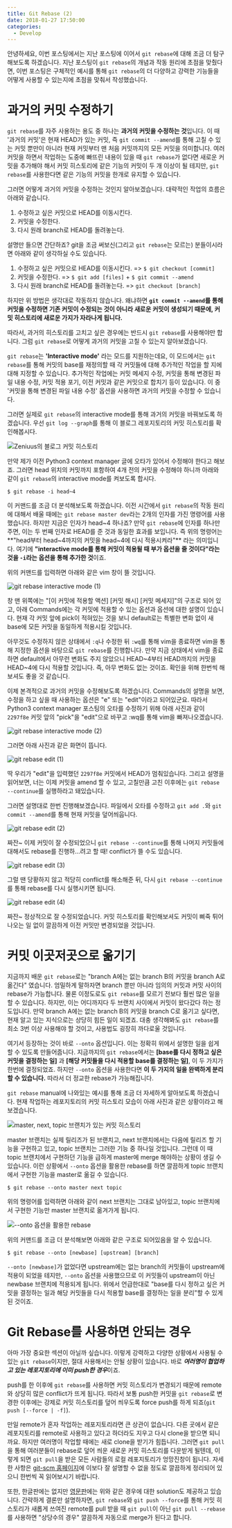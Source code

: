 ```yaml
---
title: Git Rebase (2)
date: 2018-01-27 17:50:00
categories:
  - Develop
---
```

안녕하세요, 이번 포스팅에서는 지난 포스팅에 이어서 `git rebase`에 대해 조금 더 탐구해보도록 하겠습니다. 지난 포스팅이 `git rebase`의 개념과 작동 원리에 초점을 맞췄다면, 이번 포스팅은 구체적인 예시를 통해 `git rebase`의 더 다양하고 강력한 기능들을 어떻게 사용할 수 있는지에 초점을 맞춰서 작성했습니다.

# 과거의 커밋 수정하기

`git rebase`를 자주 사용하는 용도 중 하나는 **과거의 커밋을 수정하는 것**입니다. 이 때 '과거의 커밋'은 현재 HEAD가 있는 커밋, 즉 `git commit --amend`를 통해 고칠 수 있는 커밋 뿐만이 아니라 현재 커밋부터 맨 처음 커밋까지의 모든 커밋을 의미합니다. 여러 커밋을 하면서 작업하는 도중에 빠뜨린 내용이 있을 때 `git rebase`가 없다면 새로운 커밋을 추가해야 해서 커밋 히스토리에 같은 기능의 커밋이 두 개 이상이 될 테지만, `git rebase`를 사용한다면 같은 기능의 커밋을 한개로 유지할 수 있습니다.

그러면 어떻게 과거의 커밋을 수정하는 것인지 알아보겠습니다. 대략적인 작업의 흐름은 아래와 같습니다.

1. 수정하고 싶은 커밋으로 HEAD를 이동시킨다.
2. 커밋을 수정한다.
3. 다시 원래 branch로 HEAD를 돌려놓는다.

설명만 들으면 간단하죠? git을 조금 써보신(그리고 `git rebase`는 모르는) 분들이시라면 아래와 같이 생각하실 수도 있습니다.

1. 수정하고 싶은 커밋으로 HEAD를 이동시킨다. => `$ git checkout [commit]`
2. 커밋을 수정한다. => `$ git add [files]` + `$ git commit --amend`
3. 다시 원래 branch로 HEAD를 돌려놓는다. => `git checkout [branch]`

하지만 위 방법은 생각대로 작동하지 않습니다. 왜냐하면 **`git commit --amend`를 통해 커밋을 수정하면 기존 커밋이 수정되는 것이 아니라 새로운 커밋이 생성되기 때문에, 커밋 히스토리에 새로운 가지가 자라나게 됩니다.**

따라서, 과거의 히스토리를 고치고 싶은 경우에는 반드시 `git rebase`를 사용해야만 합니다. 그럼 `git rebase`로 어떻게 과거의 커밋을 고칠 수 있는지 알아보겠습니다.

`git rebase`는 **'Interactive mode'** 라는 모드를 지원하는데요, 이 모드에서는 `git rebase`를 통해 커밋의 base를 재정의할 때 각 커밋들에 대해 추가적인 작업을 할 지에 대해 지정할 수 있습니다. 추가적인 작업에는 커밋 메세지 수정, 커밋을 통해 변경된 파일 내용 수정, 커밋 적용 포기, 이전 커밋과 같은 커밋으로 합치기 등이 있습니다. 이 중 '커밋을 통해 변경된 파일 내용 수정' 옵션을 사용하면 과거의 커밋을 수정할 수 있습니다.

그러면 실제로 `git rebase`의 interactive mode를 통해 과거의 커밋을 바꿔보도록 하겠습니다. 우선 `git log --graph`를 통해 이 블로그 레포지토리의 커밋 히스토리를 확인해봅시다.

![Zeniuus의 블로그 커밋 히스토리](https://zeniuus.github.io/assets/images/git_rebase_example/blog_repo_commit_history.png)

만약 제가 이전 Python3 context manager 글에 오타가 있어서 수정해야 한다고 해보죠. 그러면 head 위치의 커밋까지 포함하여 4개 전의 커밋을 수정해야 하니까 아래와 같이 `git rebase`의 interactive mode를 켜보도록 합시다.

    $ git rebase -i head~4

이 커맨드를 조금 더 분석해보도록 하겠습니다. 이전 시간에서 `git rebase`의 작동 원리에 대해서 배울 때에는 `git rebase master dev`라는 2개의 인자를 가진 명령어를 사용했습니다. 하지만 지금은 인자가 head~4 하나죠? 만약 `git rebase`에 인자를 하나만 주면, 이는 두 번째 인자로 HEAD를 준 것과 동일한 효과를 보입니다. 즉 위의 명령어는 **"head부터 head~4까지의 커밋을 head~4에 다시 적용시켜라"** 라는 의미입니다. 여기에 **"interactive mode를 통해 커밋이 적용될 때 부가 옵션을 줄 것이다"라는 것을 `-i`라는 옵션을 통해 추가한 것**이죠.

위의 커맨드를 입력하면 아래와 같은 vim 창이 뜰 것입니다.

![git rebase interactive mode (1)](https://zeniuus.github.io/assets/images/git_rebase_example/git_rebase_interactive_mode_1.png)

창 맨 위쪽에는 "[이 커밋에 적용할 액션] [커밋 해시] [커밋 메세지]"의 구조로 되어 있고, 아래 Commands에는 각 커밋에 적용할 수 있는 옵션과 옵션에 대한 설명이 있습니다. 현재 각 커밋 앞에 pick이 적혀있는 것을 보니 default로는 특별한 변화 없이 새 base에 모든 커밋을 동일하게 적용시킬 것입니다.

아무것도 수정하지 않은 상태에서 `:q`나 수정한 뒤 `:wq`를 통해 vim을 종료하면 vim을 통해 지정한 옵션을 바탕으로 `git rebase`를 진행합니다. 만약 지금 상태에서 vim을 종료하면 default에서 아무런 변화도 주지 않았으니 HEAD~4부터 HEAD까지의 커밋을 HEAD~4에 다시 적용할 것입니다. 즉, 아무 변화도 없는 것이죠. 확인을 위해 한번씩 해보셔도 좋을 것 같습니다.

이제 본격적으로 과거의 커밋을 수정해보도록 하겠습니다. Commands의 설명을 보면, 수정을 하고 싶을 때 사용하는 옵션은 "e" 또는 "edit"이라고 되어있군요. 따라서 Python3 context manager 포스팅의 오타를 수정하기 위해 아래 사진과 같이 `2297f8e` 커밋 앞의 "pick"을 "edit"으로 바꾸고 :wq를 통해 vim을 빠져나오겠습니다.

![git rebase interactive mode (2)](https://zeniuus.github.io/assets/images/git_rebase_example/git_rebase_interactive_mode_2.png)

그러면 아래 사진과 같은 화면이 뜹니다.

![git rebase edit (1)](https://zeniuus.github.io/assets/images/git_rebase_example/git_rebase_edit_1.png)

딱 우리가 "edit"을 입력했던 `2297f8e` 커밋에서 HEAD가 멈춰있습니다. 그리고 설명을 읽어보면, 너는 이제 커밋을 amend 할 수 있고, 고칠만큼 고친 이후에는 `git rebase --continue`를 실행하라고 돼있습니다.

그러면 설명대로 한번 진행해보겠습니다. 파일에서 오타를 수정하고 `git add .`와 `git commit --amend`를 통해 현재 커밋을 덮어씌웁니다.

![git rebase edit (2)](https://zeniuus.github.io/assets/images/git_rebase_example/git_rebase_edit_2.png)

짜잔~ 이제 커밋이 잘 수정되었으니 `git rebase --continue`를 통해 나머지 커밋들에 대해서도 rebase를 진행하...려고 할 때! conflict가 뜰 수도 있습니다.

![git rebase edit (3)](https://zeniuus.github.io/assets/images/git_rebase_example/git_rebase_edit_3.png)

그럴 땐 당황하지 않고 적당히 conflict를 해소해준 뒤, 다시 `git rebase --continue`를 통해 rebase를 다시 실행시키면 됩니다.

![git rebase edit (4)](https://zeniuus.github.io/assets/images/git_rebase_example/git_rebase_edit_4.png)

짜잔~ 정상적으로 잘 수정되었습니다. 커밋 히스토리를 확인해보셔도 커밋이 삐죽 튀어나오는 일 없이 깔끔하게 이전 커밋만 변경되었을 것입니다.

# 커밋 이곳저곳으로 옮기기

지금까지 배운 `git rebase`로는 "branch A에는 없는 branch B의 커밋을 branch A로 옮긴다" 였습니다. 엄밀하게 말하자면 branch 뿐만 아니라 임의의 커밋과 커밋 사이의 rebase가 가능합니다. 물론 이정도로도 `git rebase`를 모르기 전보다 훨씬 많은 일을 할 수 있습니다. 하지만, 이는 어디까지다 두 브랜치 사이에서 커밋이 왔다갔다 하는 정도입니다. 만약 branch A에는 없는 branch B의 커밋을 branch C로 옮기고 싶다면, 현재 알고 있는 지식으로는 상당히 힘든 일이 되겠죠. 대충 생각해봐도 `git rebase`를 최소 3번 이상 사용해야 할 것이고, 사용법도 굉장히 까다로울 것입니다.

여기서 등장하는 것이 바로 `--onto` 옵션입니다. 이는 정확히 위에서 설명한 일을 쉽게 할 수 있도록 만들어줍니다. 지금까지의 `git rebase`에서는 **[base를 다시 정하고 싶은 커밋을 결정하는 일]** 과 **[해당 커밋들을 다시 적용할 base를 결정하는 일]**, 이 두 가지가 한번에 결정되었죠. 하지만 `--onto` 옵션을 사용한다면 **이 두 가지의 일을 완벽하게 분리할 수 있습니다.** 따라서 더 정교한 rebase가 가능해집니다.

`git rebase` manual에 나와있는 예시를 통해 조금 더 자세하게 알아보도록 하겠습니다. 현재 작업하는 레포지토리의 커밋 히스토리 모습이 아래 사진과 같은 상황이라고 해보겠습니다.

![master, next, topic 브랜치가 있는 커밋 히스토리](https://zeniuus.github.io/assets/images/git_rebase_example/three_branch_commit_history.png)

master 브랜치는 실제 릴리즈가 된 브랜치고, next 브랜치에서는 다음에 릴리즈 할 기능을 구현하고 있고, topic 브랜치는 그러한 기능 중 하나일 것입니다. 그런데 이 때 topic 브랜치에서 구현하던 기능을 급하게 master에 merge 해야하는 상황이 생길 수 있습니다. 이런 상황에서 `--onto` 옵션을 활용한 rebase를 하면 깔끔하게 topic 브랜치에서 구현한 기능을 master로 옮길 수 있습니다.

    $ git rebase --onto master next topic

위의 명령어를 입력하면 아래와 같이 next 브랜치는 그대로 남아있고, topic 브랜치에서 구현한 기능만 master 브랜치로 옮겨가게 됩니다.

![--onto 옵션을 활용한 rebase](https://zeniuus.github.io/assets/images/git_rebase_example/git_rebase_with_onto_option.png)

위의 커맨드를 조금 더 분석해보면 아래와 같은 구조로 되어있음을 알 수 있습니다.

    $ git rebase --onto [newbase] [upstream] [branch]

`--onto [newbase]`가 없었다면 upstream에는 없는 branch의 커밋들이 upstream에 적용이 되었을 테지만, `--onto` 옵션을 사용했으므로 이 커밋들이 upstream이 아닌 newbase 브랜치에 적용되게 됩니다. 위에서 언급한대로 "base를 다시 정하고 싶은 커밋을 결정하는 일과 해당 커밋들을 다시 적용할 base를 결정하는 일을 분리"할 수 있게 된 것이죠.

# Git Rebase를 사용하면 안되는 경우

아마 가장 중요한 섹션이 아닐까 싶습니다. 이렇게 강력하고 다양한 상황에서 사용될 수 있는 `git rebase`이지만, 절대 사용해서는 안될 상황이 있습니다. 바로 ***여러명이 협업하고 있는 레포지토리에 이미 push한 경우***이죠.

push를 한 이후에 `git rebase`를 사용하면 커밋 히스토리가 변경되기 때문에 remote와 상당히 많은 conflict가 뜨게 됩니다. 따라서 보통 push한 커밋을 `git rebase`로 변경한 이후에는 강제로 커밋 히스토리를 덮어 씌우도록 force push를 하게 되죠(`git push [--force | -f]`).

만일 remote가 혼자 작업하는 레포지토리라면 큰 상관이 없습니다. 다른 곳에서 같은 레포지토리를 remote로 사용하고 있다고 하더라도 지우고 다시 clone을 받으면 되니까요. 하지만 여러명이 작업할 때에는 새로 clone을 받기가 힘듭니다. 그러면 `git pull`을 통해 여러분들이 rebase로 덮어 씌운 새로운 커밋 히스토리를 다운받게 될텐데, 이렇게 되면 `git pull`을 받은 모든 사람들의 로컬 레포지토리가 엉망진창이 됩니다. 자세한 사항은 [git-scm 홈페이지](https://git-scm.com/book/ko/v1/Git-%EB%B8%8C%EB%9E%9C%EC%B9%98-Rebase%ED%95%98%EA%B8%B0#Rebase%EC%9D%98-%EC%9C%84%ED%97%98%EC%84%B1)에 이보다 잘 설명할 수 없을 정도로 깔끔하게 정리되어 있으니 한번씩 꼭 읽어보시기 바랍니다.

또한, 한글판에는 없지만 [영문판](https://git-scm.com/book/en/v2/Git-Branching-Rebasing/#_rebase_rebase)에는 위와 같은 경우에 대한 solution도 제공하고 있습니다. 간략하게 결론만 설명하자면, `git rebase`와 `git push --force`를 통해 커밋 히스토리가 새롭게 쓰여진 remote를 pull 받을 때 `git pull`이 아닌 `git pull --rebase`를 사용하면 "상당수의 경우" 깔끔하게 자동으로 merge가 된다고 합니다.
